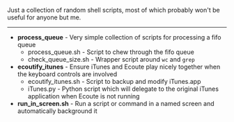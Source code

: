 Just a collection of random shell scripts, most of which probably won't be useful for anyone but me.

---

* __process_queue__ - Very simple collection of scripts for processing a fifo queue
	* process\_queue.sh - Script to chew through the fifo queue
	* check\_queue\_size.sh - Wrapper script around `wc` and `grep`
* __ecoutify_itunes__ - Ensure iTunes and Ecoute play nicely together when the keyboard controls are involved
	* ecoutify\_itunes.sh - Script to backup and modify iTunes.app
	* iTunes.py - Python script which will delegate to the original iTunes application when Ecoute is not running
* __run_in_screen.sh__ - Run a script or command in a named screen and automatically background it
